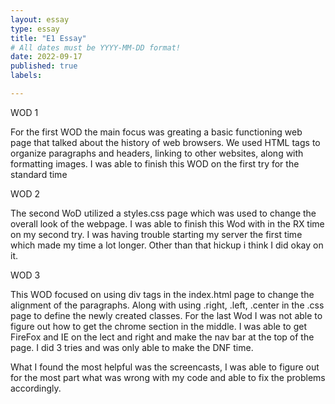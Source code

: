 ```yaml
---
layout: essay
type: essay
title: "E1 Essay"
# All dates must be YYYY-MM-DD format!
date: 2022-09-17
published: true
labels:

---
```



WOD 1

For the first WOD the main focus was greating a basic functioning web page that talked about the history of web browsers. We used HTML tags to organize paragraphs and headers, linking to other websites, along with formatting images. I was able to finish this WOD on the first try for the standard time 

WOD 2

The second WoD utilized a styles.css page which was used to change the overall look of the webpage. I was able to finish this Wod with in the RX time on my second try. I was having trouble starting my server the first time which made my time a lot longer. Other than that hickup i think I did okay on it.

WOD 3

This WOD focused on using div tags in the index.html page to change the alignment of the paragraphs. Along with using .right, .left, .center in the .css page to define the newly created classes. For the last Wod I was not able to figure out how to get the chrome section in the middle. I was able to get FireFox and IE on the lect and right and make the nav bar at the top of the page. I did 3 tries and was only able to make the DNF time. 

What I found the most helpful was the screencasts, I was able to figure out for the most part what was wrong with my code and able to fix the problems accordingly. 


